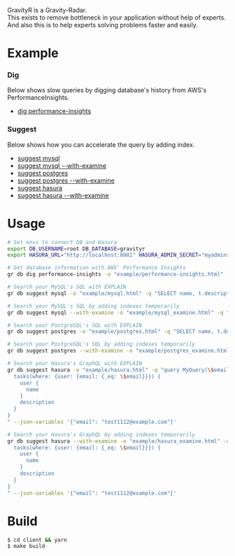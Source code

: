 GravityR is a Gravity-Radar.  
This exists to remove bottleneck in your application without help of experts.  
And also this is to help experts solving problems faster and easily.  

# Example

### Dig

Below shows slow queries by digging database's history from AWS's PerformanceInsights.  

* [dig performance-insights](https://mrasu.github.io/GravityR/performance-insights.html)

### Suggest

Below shows how you can accelerate the query by adding index.

* [suggest mysql](https://mrasu.github.io/GravityR/mysql.html)
* [suggest mysql --with-examine](https://mrasu.github.io/GravityR/mysql_examine.html)
* [suggest postgres](https://mrasu.github.io/GravityR/postgres.html)
* [suggest postgres --with-examine](https://mrasu.github.io/GravityR/postgres_examine.html)
* [suggest hasura](https://mrasu.github.io/GravityR/hasura.html)
* [suggest hasura --with-examine](https://mrasu.github.io/GravityR/hasura_examine.html)

# Usage
```sh
# Set envs to connect DB and Hasura
export DB_USERNAME=root DB_DATABASE=gravityr
export HASURA_URL="http://localhost:8081" HASURA_ADMIN_SECRET="myadminsecretkey" 

# Get database information with AWS' Performance Insights
gr db dig performance-insights -o "example/performance-insights.html"

# Search your MySQL's SQL with EXPLAIN
gr db suggest mysql -o "example/mysql.html" -q "SELECT name, t.description FROM users INNER JOIN tasks AS t ON users.id = t.user_id WHERE users.name = 'foo'"

# Search your MySQL's SQL by adding indexes temporarily
gr db suggest mysql --with-examine -o "example/mysql_examine.html" -q "SELECT name, t.description FROM users INNER JOIN tasks AS t ON users.id = t.user_id WHERE users.name = 'foo'"

# Search your PostgreSQL's SQL with EXPLAIN
gr db suggest postgres -o "example/postgres.html" -q "SELECT name, t.description FROM users INNER JOIN tasks AS t ON users.id = t.user_id WHERE users.name = 'foo'"

# Search your PostgreSQL's SQL by adding indexes temporarily
gr db suggest postgres --with-examine -o "example/postgres_examine.html" -q "SELECT name, t.description FROM users INNER JOIN tasks AS t ON users.id = t.user_id WHERE users.name = 'foo'"

# Search your Hasura's GraphQL with EXPLAIN
gr db suggest hasura -o "example/hasura.html" -q "query MyQuery(\$email: String) {
  tasks(where: {user: {email: {_eq: \$email}}}) {
    user {
      name
    }
    description
  }
}
" --json-variables '{"email": "test1112@example.com"}'

# Search your Hasura's GraphQL by adding indexes temporarily
gr db suggest hasura --with-examine -o "example/hasura_examine.html" -q "query MyQuery(\$email: String) {
  tasks(where: {user: {email: {_eq: \$email}}}) {
    user {
      name
    }
    description
  }
}
" --json-variables '{"email": "test1112@example.com"}'
```

# Build
```sh
$ cd client && yarn
$ make build
```
